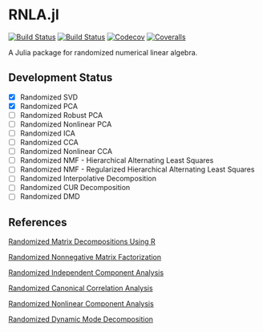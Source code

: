 # RNLA.jl

[![Build Status](https://travis-ci.com/matsumotosan/RNLA.jl.svg?branch=master)](https://travis-ci.com/matsumotosan/RNLA.jl)
[![Build Status](https://ci.appveyor.com/api/projects/status/github/matsumotosan/RNLA.jl?svg=true)](https://ci.appveyor.com/project/matsumotosan/RNLA-jl)
[![Codecov](https://codecov.io/gh/matsumotosan/RNLA.jl/branch/master/graph/badge.svg)](https://codecov.io/gh/matsumotosan/RNLA.jl)
[![Coveralls](https://coveralls.io/repos/github/matsumotosan/RNLA.jl/badge.svg?branch=master)](https://coveralls.io/github/matsumotosan/RNLA.jl?branch=master)

A Julia package for randomized numerical linear algebra.

## Development Status
- [x] Randomized SVD
- [x] Randomized PCA
- [ ] Randomized Robust PCA
- [ ] Randomized Nonlinear PCA
- [ ] Randomized ICA
- [ ] Randomized CCA
- [ ] Randomized Nonlinear CCA
- [ ] Randomized NMF - Hierarchical Alternating Least Squares
- [ ] Randomized NMF - Regularized Hierarchical Alternating Least Squares
- [ ] Randomized Interpolative Decomposition
- [ ] Randomized CUR Decomposition
- [ ] Randomized DMD

## References
[Randomized Matrix Decompositions Using R](https://arxiv.org/pdf/1608.02148.pdf)

[Randomized Nonnegative Matrix Factorization](https://arxiv.org/pdf/1711.02037.pdf)

[Randomized Independent Component Analysis](https://arxiv.org/pdf/1609.06942.pdf)

[Randomized Canonical Correlation Analysis](https://arxiv.org/pdf/1411.3409.pdf)

[Randomized Nonlinear Component Analysis](https://arxiv.org/pdf/1402.0119.pdf)

[Randomized Dynamic Mode Decomposition](https://arxiv.org/pdf/1702.02912.pdf)
